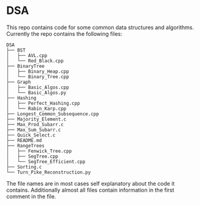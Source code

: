 # DSA

This repo contains code for some common data structures and algorithms. Currently the repo contains the following files:

```
DSA  
├── BST  
│   ├── AVL.cpp  
│   └── Red_Black.cpp  
├── BinaryTree  
│   ├── Binary_Heap.cpp  
│   └── Binary_Tree.cpp  
├── Graph  
│   ├── Basic_Algos.cpp  
│   └── Basic_Algos.py  
├── Hashing  
│   ├── Perfect_Hashing.cpp  
│   └── Rabin_Karp.cpp  
├── Longest_Common_Subsequence.cpp  
├── Majority_Element.c  
├── Max_Prod_Subarr.c  
├── Max_Sum_Subarr.c  
├── Quick_Select.c  
├── README.md  
├── RangeTrees  
│   ├── Fenwick_Tree.cpp  
│   ├── SegTree.cpp  
│   └── SegTree_Efficient.cpp  
├── Sorting.c  
└── Turn_Pike_Reconstruction.py  
```

The file names are in most cases self explanatory about the code it contains. Additionally almost all files contain information in the first comment in the file.
